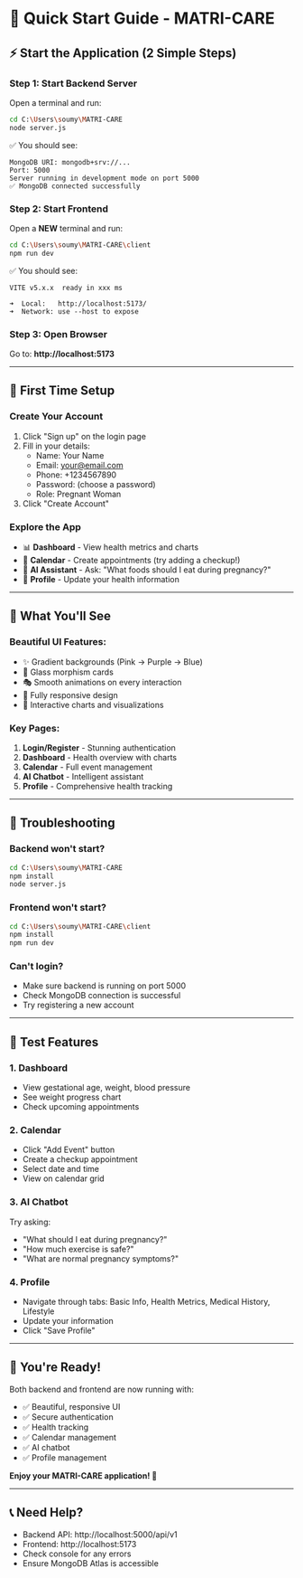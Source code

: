# 🚀 Quick Start Guide - MATRI-CARE

## ⚡ Start the Application (2 Simple Steps)

### **Step 1: Start Backend Server**
Open a terminal and run:
```bash
cd C:\Users\soumy\MATRI-CARE
node server.js
```

✅ You should see:
```
MongoDB URI: mongodb+srv://...
Port: 5000
Server running in development mode on port 5000
✅ MongoDB connected successfully
```

### **Step 2: Start Frontend**
Open a **NEW** terminal and run:
```bash
cd C:\Users\soumy\MATRI-CARE\client
npm run dev
```

✅ You should see:
```
VITE v5.x.x  ready in xxx ms

➜  Local:   http://localhost:5173/
➜  Network: use --host to expose
```

### **Step 3: Open Browser**
Go to: **http://localhost:5173**

---

## 🎯 First Time Setup

### **Create Your Account**
1. Click "Sign up" on the login page
2. Fill in your details:
   - Name: Your Name
   - Email: your@email.com
   - Phone: +1234567890
   - Password: (choose a password)
   - Role: Pregnant Woman
3. Click "Create Account"

### **Explore the App**
- 📊 **Dashboard** - View health metrics and charts
- 📅 **Calendar** - Create appointments (try adding a checkup!)
- 💬 **AI Assistant** - Ask: "What foods should I eat during pregnancy?"
- 👤 **Profile** - Update your health information

---

## 🎨 What You'll See

### **Beautiful UI Features:**
- ✨ Gradient backgrounds (Pink → Purple → Blue)
- 🔮 Glass morphism cards
- 🎭 Smooth animations on every interaction
- 📱 Fully responsive design
- 🌈 Interactive charts and visualizations

### **Key Pages:**
1. **Login/Register** - Stunning authentication
2. **Dashboard** - Health overview with charts
3. **Calendar** - Full event management
4. **AI Chatbot** - Intelligent assistant
5. **Profile** - Comprehensive health tracking

---

## 🔧 Troubleshooting

### **Backend won't start?**
```bash
cd C:\Users\soumy\MATRI-CARE
npm install
node server.js
```

### **Frontend won't start?**
```bash
cd C:\Users\soumy\MATRI-CARE\client
npm install
npm run dev
```

### **Can't login?**
- Make sure backend is running on port 5000
- Check MongoDB connection is successful
- Try registering a new account

---

## 📱 Test Features

### **1. Dashboard**
- View gestational age, weight, blood pressure
- See weight progress chart
- Check upcoming appointments

### **2. Calendar**
- Click "Add Event" button
- Create a checkup appointment
- Select date and time
- View on calendar grid

### **3. AI Chatbot**
Try asking:
- "What should I eat during pregnancy?"
- "How much exercise is safe?"
- "What are normal pregnancy symptoms?"

### **4. Profile**
- Navigate through tabs: Basic Info, Health Metrics, Medical History, Lifestyle
- Update your information
- Click "Save Profile"

---

## 🎉 You're Ready!

Both backend and frontend are now running with:
- ✅ Beautiful, responsive UI
- ✅ Secure authentication
- ✅ Health tracking
- ✅ Calendar management
- ✅ AI chatbot
- ✅ Profile management

**Enjoy your MATRI-CARE application! 💖**

---

## 📞 Need Help?

- Backend API: http://localhost:5000/api/v1
- Frontend: http://localhost:5173
- Check console for any errors
- Ensure MongoDB Atlas is accessible
